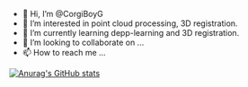 - 👋 Hi, I’m @CorgiBoyG
- 👀 I’m interested in point cloud processing, 3D registration.
- 🌱 I’m currently learning depp-learning and 3D registration.
- 💞️ I’m looking to collaborate on ...
- 📫 How to reach me ...

<!---
CorgiBoyG/CorgiBoyG is a ✨ special ✨ repository because its `README.md` (this file) appears on your GitHub profile.
You can click the Preview link to take a look at your changes.
--->
[![Anurag's GitHub stats](https://github-readme-stats.vercel.app/api?username=CorgiBoyG&show_icons=true&theme=onedark&rank_icon=github)](https://github.com/anuraghazra/github-readme-stats)
